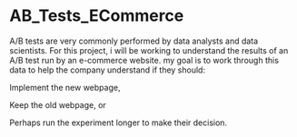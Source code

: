 # AB_Tests_ECommerce
 
A/B tests are very commonly performed by data analysts and data scientists. For this project, i will be working to understand the results of an A/B test run by an e-commerce website. my goal is to work through this data to help the company understand if they should:

Implement the new webpage,

Keep the old webpage, or

Perhaps run the experiment longer to make their decision.

